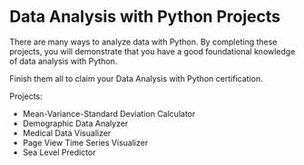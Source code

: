 # Data Analysis with Python Projects

There are many ways to analyze data with Python. By completing these projects, you will demonstrate that you have a good foundational knowledge of data analysis with Python.

Finish them all to claim your Data Analysis with Python certification.

Projects:

- Mean-Variance-Standard Deviation Calculator
- Demographic Data Analyzer
- Medical Data Visualizer
- Page View Time Series Visualizer
- Sea Level Predictor
